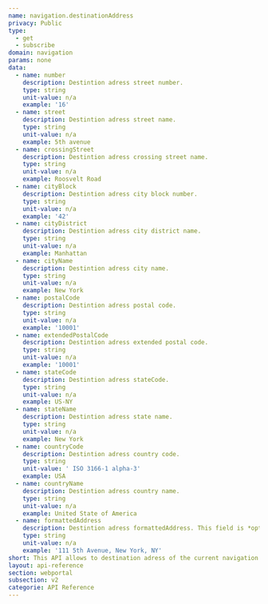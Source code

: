 ```yaml
---
name: navigation.destinationAddress
privacy: Public
type:
  - get
  - subscribe
domain: navigation
params: none
data:
  - name: number
    description: Destintion adress street number.
    type: string
    unit-value: n/a
    example: '16'
  - name: street
    description: Destintion adress street name.
    type: string
    unit-value: n/a
    example: 5th avenue
  - name: crossingStreet
    description: Destintion adress crossing street name.
    type: string
    unit-value: n/a
    example: Roosvelt Road
  - name: cityBlock
    description: Destintion adress city block number.
    type: string
    unit-value: n/a
    example: '42'
  - name: cityDistrict
    description: Destintion adress city district name.
    type: string
    unit-value: n/a
    example: Manhattan
  - name: cityName
    description: Destintion adress city name.
    type: string
    unit-value: n/a
    example: New York
  - name: postalCode
    description: Destintion adress postal code.
    type: string
    unit-value: n/a
    example: '10001'
  - name: extendedPostalCode
    description: Destintion adress extended postal code.
    type: string
    unit-value: n/a
    example: '10001'
  - name: stateCode
    description: Destintion adress stateCode.
    type: string
    unit-value: n/a
    example: US-NY
  - name: stateName
    description: Destintion adress state name.
    type: string
    unit-value: n/a
    example: New York
  - name: countryCode
    description: Destintion adress country code.
    type: string
    unit-value: ' ISO 3166-1 alpha-3'
    example: USA
  - name: countryName
    description: Destintion adress country name.
    type: string
    unit-value: n/a
    example: United State of America
  - name: formattedAddress
    description: Destintion adress formattedAddress. This field is *optional*
    type: string
    unit-value: n/a
    example: '111 5th Avenue, New York, NY'
short: This API allows to destination adress of the current navigation.
layout: api-reference
section: webportal
subsection: v2
categorie: API Reference
---
```


